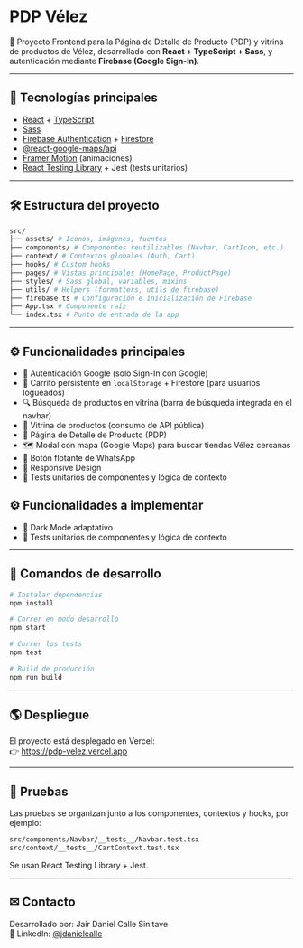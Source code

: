 # PDP Vélez

🚀 Proyecto Frontend para la Página de Detalle de Producto (PDP) y vitrina de productos de Vélez, desarrollado con **React + TypeScript + Sass**, y autenticación mediante **Firebase (Google Sign-In)**.

---

## 📌 **Tecnologías principales**

- [React](https://react.dev/) + [TypeScript](https://www.typescriptlang.org/)
- [Sass](https://sass-lang.com/)
- [Firebase Authentication](https://firebase.google.com/docs/auth) + [Firestore](https://firebase.google.com/docs/firestore)
- [@react-google-maps/api](https://react-google-maps-api-docs.netlify.app/)
- [Framer Motion](https://www.framer.com/motion/) (animaciones)
- [React Testing Library](https://testing-library.com/docs/react-testing-library/intro/) + Jest (tests unitarios)

---

## 🛠 **Estructura del proyecto**

```bash
src/
├── assets/ # Íconos, imágenes, fuentes
├── components/ # Componentes reutilizables (Navbar, CartIcon, etc.)
├── context/ # Contextos globales (Auth, Cart)
├── hooks/ # Custom hooks
├── pages/ # Vistas principales (HomePage, ProductPage)
├── styles/ # Sass global, variables, mixins
├── utils/ # Helpers (formatters, utils de firebase)
├── firebase.ts # Configuración e inicialización de Firebase
├── App.tsx # Componente raíz
└── index.tsx # Punto de entrada de la app
```

---

## ⚙ **Funcionalidades principales**

- 🔑 Autenticación Google (solo Sign-In con Google)
- 🛒 Carrito persistente en `localStorage` + Firestore (para usuarios logueados)
- 🔍 Búsqueda de productos en vitrina (barra de búsqueda integrada en el navbar)
- 📌 Vitrina de productos (consumo de API pública)
- 📄 Página de Detalle de Producto (PDP)
- 🗺 Modal con mapa (Google Maps) para buscar tiendas Vélez cercanas
- 💬 Botón flotante de WhatsApp
- 📱 Responsive Design
- 🧪 Tests unitarios de componentes y lógica de contexto

## ⚙ **Funcionalidades a implementar**

- 📱 Dark Mode adaptativo
- 🧪 Tests unitarios de componentes y lógica de contexto

---

## 🚀 **Comandos de desarrollo**

```bash
# Instalar dependencias
npm install

# Correr en modo desarrollo
npm start

# Correr los tests
npm test

# Build de producción
npm run build
```

---

## 🌎 Despliegue

El proyecto está desplegado en Vercel:  
👉 https://pdp-velez.vercel.app

---

## 🧪 Pruebas

Las pruebas se organizan junto a los componentes, contextos y hooks, por ejemplo:

```bash
src/components/Navbar/__tests__/Navbar.test.tsx
src/context/__tests__/CartContext.test.tsx
```

Se usan React Testing Library + Jest.

---

## ✉ Contacto

Desarrollado por: Jair Daniel Calle Sinitave  
👤 LinkedIn: [@jdanielcalle](linkedin.com/in/jair-daniel-calle-sinitave/)
